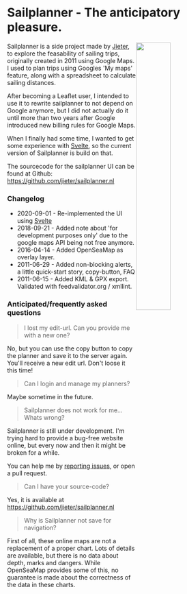 # Sailplanner - The anticipatory pleasure.

<a href="images/2011-02-06-sailplanner-screenshot.png" title="Screenshot of an early version"><img src="/images/2011-02-06-sailplanner-screenshot.png" style="width: 40%; float: right;" /></a>

Sailplanner is a side project made by [Jieter](https://twitter.com/Jietermanis),
to explore the feasability of sailing trips, originally created in 2011 using Google Maps.
I used to plan trips using Googles 'My maps' feature, along with a spreadsheet to calculate sailing distances.

After becoming a Leaflet user, I intended to use it to rewrite sailplanner to not depend on Google anymore, but I did not actually do it until more than two years after Google introduced new billing rules for Google Maps.

When I finally had some time, I wanted to get some experience with [Svelte](https://svelte.dev/), so the current version of Sailplanner is build on that.

The sourcecode for the sailplanner UI can be found at Github: https://github.com/jieter/sailplanner.nl

### Changelog
 - 2020-09-01 - Re-implemented the UI using [Svelte](https://svelte.dev/)
 - 2018-09-21 - Added note about 'for development purposes only' due to the google maps API being not free anymore.
 - 2016-04-14 - Added OpenSeaMap as overlay layer.
 - 2011-06-29 - Added non-blocking alerts, a little quick-start story, copy-button, FAQ
 - 2011-06-15 - Added KML &amp; GPX export. Validated with feedvalidator.org / xmllint.



### Anticipated/frequently asked questions

> I lost my edit-url. Can you provide me with a new one?

No, but you can use the copy button to copy the planner and save it to the server again. You'll receive a new edit url. Don't loose it this time!

> Can I login and manage my planners?

Maybe sometime in the future.

> Sailplanner does not work for me... Whats wrong?

Sailplanner is still under development.
I'm trying hard to provide a bug-free website online, but every now and then it might be broken for a while.

You can help me by [reporting issues](https://github.com/jieter/sailplanner.nl/issues), or open a pull request.

> Can I have your source-code?

Yes, it is available at https://github.com/jieter/sailplanner.nl

> Why is Sailplanner not save for navigation?

First of all, these online maps are not a replacement of a proper chart.
Lots of details are available, but there is no data about depth, marks and dangers.
While OpenSeaMap provides some of this, no guarantee is made about the correctness of the data in these charts.
